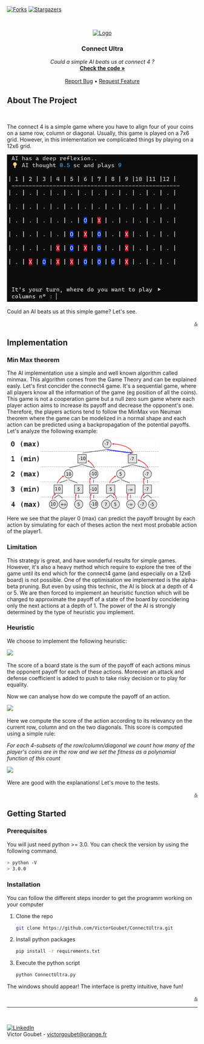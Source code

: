 [![Forks][forks-shield]][forks-url]
[![Stargazers][stars-shield]][stars-url]

<a name="readme-top"></a>
<br />
<div align="center">
  <a href="https://github.com/VictorGoubet/ConnectUltra">
    <img src="https://upload.wikimedia.org/wikipedia/commons/thumb/d/dc/Puissance4_01.svg/800px-Puissance4_01.svg.png" alt="Logo" width="90" height="80">
  </a>

  <h3 align="center">Connect Ultra</h3>

  <p align="center">
    <i>Could a simple AI beats us at connect 4 ?</i>
    <br />
    <a href="https://github.com/VictorGoubet/ConnectUltra/blob/master/ConnectUltra.py"><strong>Check the code »</strong></a>
    <br />
    <br />
    <a href="https://github.com/VictorGoubet/ConnectUltra/issues">Report Bug</a>
    •
    <a href="https://github.com/VictorGoubet/ConnectUltra/issues">Request Feature</a>
  </p>
</div>





## About The Project
</br>

The connect 4 is a simple game where you have to align four of your coins on a same row, column or diagonal. Usually, this game is played on a 7x6 grid. However, in this imlementation we complicated things by playing on a 12x6 grid.

[![Product Name Screen Shot][product-screenshot]](screenshot.PNG)

Could an AI beats us at this simple game? Let's see.

<p align="right"><a href="#readme-top">🔝</a></p>


## Implementation

### Min Max theorem

The AI implementation use a simple and well known algorithm called minmax. This algorithm comes from the Game Theory and can be explained easly. Let's first concider the connect4 game. It's a sequential game, where all players know all the information of the game (eg position of all the coins). This game is not a cooperation game but a null zero sum game where each player action aims to increase its payoff and decrease the opponent's one. Therefore, the players actions tend to follow the MinMax von Neuman theorem where the game can be modelized in a normal shape and each action can be predicted using a backpropagation of the potential payoffs. Let's analyze the following example:

[![MinMax Screen Shot][minmax-screenshot]](minmax.PNG)


Here we see that the player 0 (max) can predict the payoff brought by each action by simulating for each of theses action the next most probable action of the player1.

### Limitation

This strategy is great, and have wonderful results for simple games. However, it's also a heavy method which require to explore the tree of the game until its end which for the connect4 game (and especially on a 12x6 board) is not possible. One of the optimisation we implemented is the alpha-beta pruning. But even by using this technic, the AI is block at a depth of 4 or 5. We are then forced to implement an heurisitic function which will be charged to approximate the payoff of a state of the board by concidering only the next actions at a depth of 1. The power of the AI is strongly determined by the type of heuristic you implement. 

### Heuristic

We choose to implement the following heuristic:

<img src="https://latex.codecogs.com/svg.image?\bg{white}score&space;=&space;\sum_{\forall&space;a&space;\epsilon&space;actions(s)}^{}&space;(CA&space;*&space;fitness(a)&space;-&space;CD&space;*&space;opponent\_fitness(a))"/> 

The score of a board state is the sum of the payoff of each actions minus the opponent payoff for each of these actions. Moreover an attack and defense coefficient is added to push to take risky decision or to play for equality. 

Now we can analyse how do we compute the payoff of an action.

<img src="https://latex.codecogs.com/svg.image?\bg{white}Fitness&space;=&space;\sum_{\forall&space;&space;x&space;\epsilon&space;[R,&space;C,&space;D1,&space;D2]}^{}&space;(eval\_crd(x,&space;[player1,&space;player2]))"></img>

Here we compute the score of the action according to its relevancy on the current row, column and on the two diagonals. This score is computed using a simple rule:

*For each 4-subsets of the row/column/diagonal we count how many of the player's coins are in the row and we set the fitness as a polynamial function of this count*

<img src="https://latex.codecogs.com/svg.image?\bg{white}Fitness\_crd(player,&space;crd)&space;=&space;\sum_{\forall&space;&space;x&space;\epsilon&space;4\_subsets}^{}(3^{\sum_{\forall&space;&space;c&space;\epsilon&space;crd}^{}([1\;if\;c\;\epsilon\;player\;else\;0])})"></img>


Were are good with the explanations! Let's move to the tests.

<p align="right"><a href="#readme-top">🔝</a></p>

## Getting Started


### Prerequisites

You will just need python >= 3.0. You can check the version by using the following command.

  ```sh
  > python -V
  > 3.0.0
  ```

### Installation

You can follow the different steps inorder to get the programm working on your computer


1. Clone the repo
   ```sh
   git clone https://github.com/VictorGoubet/ConnectUltra.git
   ```
2. Install python packages
   ```sh
   pip install -r requirements.txt
   ```
3. Execute the python script
   ```sh
   python ConnectUltra.py
   ```

The windows should appear! The interface is pretty intuitive, have fun!

<p align="right"><a href="#readme-top">🔝</a></p>





<!-- CONTACT -->
-----
</br>

[![LinkedIn][linkedin-shield]][linkedin-url]
</br>
Victor Goubet - victorgoubet@orange.fr  


<!-- MARKDOWN LINKS & IMAGES -->
[forks-shield]: https://img.shields.io/github/forks/VictorGoubet/ConnectUltra.svg?style=for-the-badge
[forks-url]: https://github.com/VictorGoubet/ConnectUltra/network/members
[stars-shield]: https://img.shields.io/github/stars/VictorGoubet/ConnectUltra.svg?style=for-the-badge
[stars-url]: https://img.shields.io/github/issues/VictorGoubet/ConnectUltra/stargazers
[issues-shield]: https://img.shields.io/github/issues/VictorGoubet/ConnectUltra.svg?style=for-the-badge
[issues-url]: https://github.com/VictorGoubet/ConnectUltra/issues
[linkedin-shield]: https://img.shields.io/badge/-LinkedIn-black.svg?style=for-the-badge&logo=linkedin&colorB=555
[linkedin-url]: https://www.linkedin.com/in/victorgoubet/
[product-screenshot]: screenshot.PNG
[minmax-screenshot]: minmax.PNG
